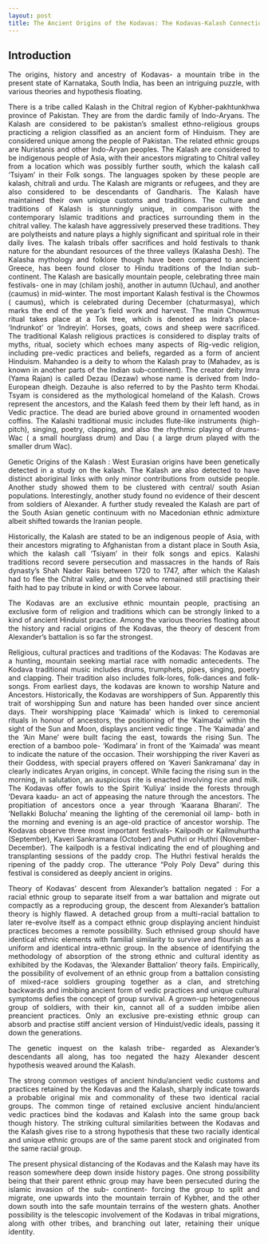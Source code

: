 ```yaml
---
layout: post
title: The Ancient Origins of the Kodavas: The Kodavas-Kalash Connection: GV Hypothesis
---
```


## Introduction

<p style="text-align: justify">The origins, history and ancestry of Kodavas- a mountain tribe in the present state of
Karnataka, South India, has been an intriguing puzzle, with various theories and
hypothesis floating.</p>

<p style="text-align: justify">There is a tribe called Kalash in the Chitral region of Kybher-pakhtunkhwa province of
Pakistan. They are from the dardic family of Indo-Aryans. The Kalash are considered to
be pakistan’s smallest ethno-religious groups practicing a religion classified as an ancient
form of Hinduism. They are considered unique among the people of Pakistan. The
related ethnic groups are Nuristanis and other Indo-Aryan peoples. The Kalash are
considered to be indigenous people of Asia, with their ancestors migrating to Chitral
valley from a location which was possibly further south, which the kalash call ‘Tsiyam’ in
their Folk songs. The languages spoken by these people are kalash, chitrali and urdu. The
Kalash are migrants or refugees, and they are also considered to be descendants of
Gandharis. The Kalash have maintained their own unique customs and traditions. The
culture and traditions of Kalash is stunningly unique, in comparison with the
contemporary Islamic traditions and practices surrounding them in the chitral valley. The
kalash have aggressively preserved these traditions. They are polytheists and nature
plays a highly significant and spiritual role in their daily lives. The kalash tribals offer
sacrifices and hold festivals to thank nature for the abundant resources of the three
valleys (Kalasha Desh). The Kalasha mythology and folklore though have been compared
to ancient Greece, has been found closer to Hindu traditions of the Indian sub-continent.
The Kalash are basically mountain people, celebrating three main festivals- one in may
(chilam joshi), another in autumn (Uchau), and another (caumus) in mid-winter. The
most important Kalash festival is the Chowmos ( caumus), which is celebrated during
December (chaturmasya), which marks the end of the year’s field work and harvest. The
main Chowmus ritual takes place at a Tok tree, which is denoted as Indra’s place-
‘Indrunkot’ or ‘Indreyin’. Horses, goats, cows and sheep were sacrificed. The traditional
Kalash religious practices is considered to display traits of myths, ritual, society which
echoes many aspects of Rig-vedic religion, including pre-vedic practices and beliefs,
regarded as a form of ancient Hinduism. Mahandeo is a deity to whom the Kalash pray
to (Mahadev, as is known in another parts of the Indian sub-continent). The creator
deity Imra (Yama Rajan) is called Dezau (Dezaw) whose name is derived from Indo-
European dheigh. Dezauhe is also referred to by the Pashto term Khodai. Tsyam is
considered as the mythological homeland of the Kalash. Crows represent the ancestors,
and the Kalash feed them by their left hand, as in Vedic practice. The dead are buried
above ground in ornamented wooden coffins. The Kalashi traditional music includes
flute-like instruments (high-pitch), singing, poetry, clapping, and also the rhythmic
playing of drums- Wac ( a small hourglass drum) and Dau ( a large drum played with the
smaller drum Wac).</p>

<p style="text-align: justify">Genetic Origins of the Kalash : West Eurasian origins have been genetically detected in a
study on the kalash. The Kalash are also detected to have distinct aboriginal links with
only minor contributions from outside people. Another study showed them to be
clustered with central/ south Asian populations. Interestingly, another study found no
evidence of their descent from soldiers of Alexander. A further study revealed the Kalash
are part of the South Asian genetic continuum with no Macedonian ethnic admixture
albeit shifted towards the Iranian people.</p>

<p style="text-align: justify">Historically, the Kalash are stated to be an indigenous people of Asia, with their
ancestors migrating to Afghanistan from a distant place in South Asia, which the kalash
call ‘Tsiyam’ in their folk songs and epics. Kalashi traditions record severe persecution
and massacres in the hands of Rais dynasty’s Shah Nader Rais between 1720 to 1747,
after which the Kalash had to flee the Chitral valley, and those who remained still
practising their faith had to pay tribute in kind or with Corvee labour.</p>

<p style="text-align: justify">The Kodavas are an exclusive ethnic mountain people, practising an exclusive form of
religion and traditions which can be strongly linked to a kind of ancient Hinduist practice.
Among the various theories floating about the history and racial origins of the Kodavas,
the theory of descent from Alexander’s battalion is so far the strongest.</p>

<p style="text-align: justify">Religious, cultural practices and traditions of the Kodavas: The Kodavas are a hunting,
mountain seeking martial race with nomadic antecedents. The Kodava traditional music
includes drums, trumphets, pipes, singing, poetry and clapping. Their tradition also
includes folk-lores, folk-dances and folk-songs. From earliest days, the kodavas are
known to worship Nature and Ancestors. Historically, the Kodavas are worshippers of
Sun. Apparently this trait of worshipping Sun and nature has been handed over since
ancient days. Their worshipping place ‘Kaimada’ which is linked to ceremonial rituals in
honour of ancestors, the positioning of the ‘Kaimada’ within the sight of the Sun and
Moon, displays ancient vedic tinge . The ‘Kaimada’ and the ‘Ain Mane’ were built facing
the east, towards the rising Sun. The erection of a bamboo pole- ‘Kodimara’ in front of
the ‘Kaimada’ was meant to indicate the nature of the occasion. Their worshipping the
river Kaveri as their Goddess, with special prayers offered on ‘Kaveri Sankramana’ day in
clearly indicates Aryan origins, in concept. While facing the rising sun in the morning, in
salutation, an auspicious rite is enacted involving rice and milk. The Kodavas offer fowls
to the Spirit ‘Kuliya’ inside the forests through ‘Devara kaadu- an act of appeasing the
nature through the ancestors. The propitiation of ancestors once a year through
‘Kaarana Bharani’. The ‘Nellakki Bolucha’ meaning the lighting of the ceremonial oil
lamp- both in the morning and evening is an age-old practice of ancestor worship. The
Kodavas observe three most important festivals- Kailpodh or Kailmuhurtha (September),
Kaveri Sankramana (October) and Puthri or Huthri (November-December). The kailpodh
is a festival indicating the end of ploughing and transplanting sessions of the paddy crop.
The Huthri festival heralds the ripening of the paddy crop. The utterance “Poly Poly
Deva” during this festival is considered as deeply ancient in origins.</p>

<p style="text-align: justify">Theory of Kodavas’ descent from Alexander’s battalion negated : For a racial ethnic
group to separate itself from a war battalion and migrate out compactly as a
reproducing group, the descent from Alexander’s battalion theory is highly flawed. A
detached group from a multi-racial battalion to later re-evolve itself as a compact ethnic
group displaying ancient hinduist practices becomes a remote possibility. Such ethnised
group should have identical ethnic elements with familial similarity to survive and
flourish as a uniform and identical intra-ethnic group. In the absence of identifying the
methodology of absorption of the strong ethnic and cultural identity as exhibited by the
Kodavas, the ‘Alexander Battalion’ theory fails. Empirically, the possibility of evolvement
of an ethnic group from a battalion consisting of mixed-race soldiers grouping together
as a clan, and stretching backwards and imbibing ancient form of vedic practices and
unique cultural symptoms defies the concept of group survival. A grown-up
heterogeneous group of soldiers, with their kin, cannot all of a sudden imbibe alien preancient practices. Only an exclusive pre-existing ethnic group can absorb and practise
stiff ancient version of Hinduist/vedic ideals, passing it down the generations.</p>

<p style="text-align: justify">The genetic inquest on the kalash tribe- regarded as Alexander’s descendants all along,
has too negated the hazy Alexander descent hypothesis weaved around the Kalash.</p>

<p style="text-align: justify">The strong common vestiges of ancient hindu/ancient vedic customs and practices
retained by the Kodavas and the Kalash, sharply indicate towards a probable original mix
and commonality of these two identical racial groups. The common tinge of retained
exclusive ancient hindu/ancient vedic practices bind the kodavas and Kalash into the
same group back though history. The striking cultural similarities between the Kodavas
and the Kalash gives rise to a strong hypothesis that these two racially identical and
unique ethnic groups are of the same parent stock and originated from the same racial
group.</p>

<p style="text-align: justify">The present physical distancing of the Kodavas and the Kalash may have its reason
somewhere deep down inside history pages. One strong possibility being that their
parent ethnic group may have been persecuted during the islamic invasion of the sub-
continent- forcing the group to split and migrate, one upwards into the mountain terrain
of Kybher, and the other down south into the safe mountain terrains of the western
ghats. Another possibility is the telescopic involvement of the Kodavas in tribal
migrations, along with other tribes, and branching out later, retaining their unique
identity.</p>

